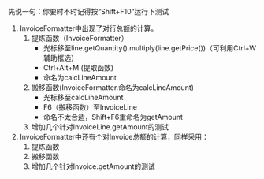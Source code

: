 先说一句：你要时不时记得按“Shift+F10”运行下测试
1. InvoiceFormatter中出现了对行总额的计算。
   1. 提炼函数（InvoiceFormatter）
      * 光标移至line.getQuantity().multiply(line.getPrice())（可利用Ctrl+W辅助框选）
      * Ctrl+Alt+M (提取函数)
      * 命名为calcLineAmount
   2. 搬移函数(InvoiceFormatter.命名为calcLineAmount)
      * 光标移至calcLineAmount
      * F6（搬移函数）至InvoiceLine
      * 命名不太合适，Shift+F6重命名为getAmount
   3. 增加几个针对InvoiceLine.getAmount的测试
2. InvoiceFormatter中还有个对Invoice总额的计算，同样采用：
   1. 提炼函数
   2. 搬移函数
   3. 增加几个针对Invoice.getAmount的测试
  